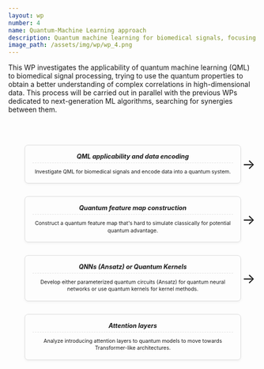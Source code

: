 ```yaml
---
layout: wp
number: 4
name: Quantum-Machine Learning approach
description: Quantum machine learning for biomedical signals, focusing on data encoding, quantum model design, and integrating attention mechanisms to enable transformer-like architectures.
image_path: /assets/img/wp/wp_4.png
---
```

 
<style>
  /* --- CSS for Simple Milestone Pathway Diagram --- */
  .wp-simple-path-container {
    display: flex;
    justify-content: space-around; /* Distributes items evenly */
    align-items: flex; /* Aligns content to the top of each box */
    flex-wrap: wrap; /* Allows items to wrap onto the next line on small screens */
    margin: 30px 0;
    padding: 20px;
  }
 
  .wp-path-step {
    flex: 1; /* Each step takes equal space */
    min-width: 200px; /* Minimum width before wrapping */
    margin: 13px; /* Space around each step */
    padding: 15px;
    border: 1px solid #dcdcdc; /* Subtle border */
    border-radius: 7px;
    box-shadow: 0 2px 5px rgba(0,0,0,0.05); /* Light shadow for depth */
    text-align: center;
    position: relative;
 
  }
 
  /* Optional: Simple arrow between steps */
  .wp-path-step:not(:last-child)::after {
    content: '→'; /* Right arrow */
    position: absolute;
    right: -30px; /* Position to the right of the box */
    top: 50%;
    transform: translateY(-50%);
    font-size: 2em;
    z-index: 1;
    /* Hide arrow if items wrap (basic responsiveness) */
    display: none;
  }
 
  /* Show arrow only when there's enough space for inline flow */
  @media (min-width: 768px) {
    .wp-path-step:not(:last-child)::after {
      display: block;
    }
  }
  /* box title */
  .wp-path-step h5 {
    font-size: 0.9em;
    margin-top: 0;
    margin-bottom: 10px;
    padding-bottom: 5px;
    border-bottom: 1px dashed #e0e0e0; /* Dashed line under title */
  }
 
  /* box body */
  .wp-path-step p {
    font-size: 0.75em;
    line-height: 1.4;
    margin-bottom: 0;
  }
 
</style>
 
This WP investigates the applicability of quantum machine learning (QML) to biomedical signal processing, trying to use the quantum properties to obtain a better understanding of complex correlations in high-dimensional data. This process will be carried out in parallel with the previous WPs dedicated to next-generation ML algorithms, searching for synergies between them.


<div class="wp-simple-path-container">
  <div class="wp-path-step">
    <h5>QML applicability and data encoding</h5>
    <p>Investigate QML for biomedical signals and encode data into a quantum system.</p>
  </div>
  <div class="wp-path-step">
    <h5>Quantum feature map construction</h5>
    <p>Construct a quantum feature map that's hard to simulate classically for potential quantum advantage.</p>
  </div>
  <div class="wp-path-step">
    <h5>QNNs (Ansatz) or Quantum Kernels</h5>
    <p>Develop either parameterized quantum circuits (Ansatz) for quantum neural networks or use quantum kernels for kernel methods.</p>
  </div>
  <div class="wp-path-step">
    <h5>Attention layers</h5>
    <p>Analyze introducing attention layers to quantum models to move towards Transformer-like architectures.</p>
  </div>
</div>
 
<!-- <div class="row align-items-center">
  <div class="col">
    <div class="card text-center">
      <div class="card-body">
        <h5 class="card-title">QML applicability and data encoding</h5>
        <p class="card-text">Investigate QML for biomedical signals and encode data into a quantum system.</p>
      </div>
    </div>
  </div>
  <div class="col">
    <i class="fa-solid fa-arrow-right"></i>
  </div>
  <div class="col">
    <div class="card text-center">
      <div class="card-body">
        <h5 class="card-title">Quantum feature map construction</h5>
        <p class="card-text">Construct a quantum feature map that's hard to simulate classically for potential quantum advantage.</p>
      </div>
    </div>
  </div>
  <div class="col">
    <i class="fa-solid fa-arrow-right"></i>
  </div>
  <div class="col">
    <div class="card text-center">
      <div class="card-body">
        <h5 class="card-title">QNNs (Ansatz) or Quantum Kernels</h5>
        <p class="card-text">Develop either parameterized quantum circuits (Ansatz) for quantum neural networks or use quantum kernels for kernel methods.</p>
      </div>
    </div>
  </div>
  <div class="col">
    <i class="fa-solid fa-arrow-right"></i>
  </div>
  <div class="col">
    <div class="card text-center" >
      <div class="card-body">
        <h5 class="card-title">Attention layers</h5>
        <p class="card-text">Analyze introducing attention layers to quantum models to move towards Transformer-like architectures.</p>
      </div>
    </div>
  </div>
</div>
 
<div class="row my-4">
  <div class="col-4 text-center">
    <div class="list-group" role="tablist">
      <a class="list-group-item list-group-item-action active" data-toggle="list" href="#home" role="tab">QML applicability and data encoding</a>
      <div class="col my-1">
        <i class="fa-solid fa-arrow-down"></i>
      </div>
      <a class="list-group-item list-group-item-action" data-toggle="list" href="#profile" role="tab">Quantum feature map construction</a>
      <div class="col my-1">
        <i class="fa-solid fa-arrow-down"></i>
      </div>
      <a class="list-group-item list-group-item-action" data-toggle="list" href="#messages" role="tab">QNNs (Ansatz) or Quantum Kernels</a>
      <div class="col my-1">
        <i class="fa-solid fa-arrow-down"></i>
      </div>
      <a class="list-group-item list-group-item-action" data-toggle="list" href="#settings" role="tab">Attention layers</a>
    </div>
  </div>
  <div class="col-8">
    <div class="tab-content">
      <div class="tab-pane active" id="home" role="tabpanel">
        Investigate QML for biomedical signals and encode data into a quantum system.
        <div class="row justify-content-center">
          <img src="/assets/img/wp/wp_4.png" style="height: 18em">
        </div>
      </div>
      <div class="tab-pane" id="profile" role="tabpanel">
        Construct a quantum feature map that's hard to simulate classically for potential quantum advantage.
      </div>
      <div class="tab-pane" id="messages" role="tabpanel">
        Develop either parameterized quantum circuits (Ansatz) for quantum neural networks or use quantum kernels for kernel methods.
      </div>
      <div class="tab-pane" id="settings" role="tabpanel">
        Analyze introducing attention layers to quantum models to move towards Transformer-like architectures.
      </div>
    </div>
  </div>
</div> -->
 
